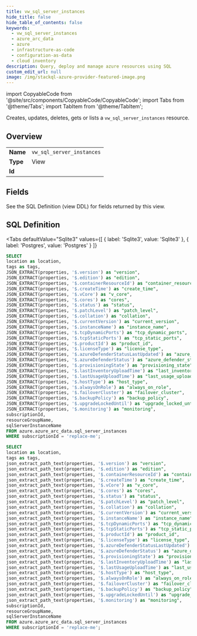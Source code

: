 ```yaml
--- 
title: vw_sql_server_instances
hide_title: false
hide_table_of_contents: false
keywords:
  - vw_sql_server_instances
  - azure_arc_data
  - azure
  - infrastructure-as-code
  - configuration-as-data
  - cloud inventory
description: Query, deploy and manage azure resources using SQL
custom_edit_url: null
image: /img/stackql-azure-provider-featured-image.png
---
```


import CopyableCode from '@site/src/components/CopyableCode/CopyableCode';
import Tabs from '@theme/Tabs';
import TabItem from '@theme/TabItem';

Creates, updates, deletes, gets or lists a <code>vw_sql_server_instances</code> resource.

## Overview
<table><tbody>
<tr><td><b>Name</b></td><td><code>vw_sql_server_instances</code></td></tr>
<tr><td><b>Type</b></td><td>View</td></tr>
<tr><td><b>Id</b></td><td><CopyableCode code="azure.azure_arc_data.vw_sql_server_instances" /></td></tr>
</tbody></table>

## Fields

See the SQL Definition (view DDL) for fields returned by this view.

## SQL Definition

<Tabs
defaultValue="Sqlite3"
values={[
{ label: 'Sqlite3', value: 'Sqlite3' },
{ label: 'Postgres', value: 'Postgres' }
]}
>
<TabItem value="Sqlite3">

```sql
SELECT
location as location,
tags as tags,
JSON_EXTRACT(properties, '$.version') as "version",
JSON_EXTRACT(properties, '$.edition') as "edition",
JSON_EXTRACT(properties, '$.containerResourceId') as "container_resource_id",
JSON_EXTRACT(properties, '$.createTime') as "create_time",
JSON_EXTRACT(properties, '$.vCore') as "v_core",
JSON_EXTRACT(properties, '$.cores') as "cores",
JSON_EXTRACT(properties, '$.status') as "status",
JSON_EXTRACT(properties, '$.patchLevel') as "patch_level",
JSON_EXTRACT(properties, '$.collation') as "collation",
JSON_EXTRACT(properties, '$.currentVersion') as "current_version",
JSON_EXTRACT(properties, '$.instanceName') as "instance_name",
JSON_EXTRACT(properties, '$.tcpDynamicPorts') as "tcp_dynamic_ports",
JSON_EXTRACT(properties, '$.tcpStaticPorts') as "tcp_static_ports",
JSON_EXTRACT(properties, '$.productId') as "product_id",
JSON_EXTRACT(properties, '$.licenseType') as "license_type",
JSON_EXTRACT(properties, '$.azureDefenderStatusLastUpdated') as "azure_defender_status_last_updated",
JSON_EXTRACT(properties, '$.azureDefenderStatus') as "azure_defender_status",
JSON_EXTRACT(properties, '$.provisioningState') as "provisioning_state",
JSON_EXTRACT(properties, '$.lastInventoryUploadTime') as "last_inventory_upload_time",
JSON_EXTRACT(properties, '$.lastUsageUploadTime') as "last_usage_upload_time",
JSON_EXTRACT(properties, '$.hostType') as "host_type",
JSON_EXTRACT(properties, '$.alwaysOnRole') as "always_on_role",
JSON_EXTRACT(properties, '$.failoverCluster') as "failover_cluster",
JSON_EXTRACT(properties, '$.backupPolicy') as "backup_policy",
JSON_EXTRACT(properties, '$.upgradeLockedUntil') as "upgrade_locked_until",
JSON_EXTRACT(properties, '$.monitoring') as "monitoring",
subscriptionId,
resourceGroupName,
sqlServerInstanceName
FROM azure.azure_arc_data.sql_server_instances
WHERE subscriptionId = 'replace-me';
```

</TabItem>
<TabItem value="Postgres">

```sql
SELECT
location as location,
tags as tags,
json_extract_path_text(properties, '$.version') as "version",
json_extract_path_text(properties, '$.edition') as "edition",
json_extract_path_text(properties, '$.containerResourceId') as "container_resource_id",
json_extract_path_text(properties, '$.createTime') as "create_time",
json_extract_path_text(properties, '$.vCore') as "v_core",
json_extract_path_text(properties, '$.cores') as "cores",
json_extract_path_text(properties, '$.status') as "status",
json_extract_path_text(properties, '$.patchLevel') as "patch_level",
json_extract_path_text(properties, '$.collation') as "collation",
json_extract_path_text(properties, '$.currentVersion') as "current_version",
json_extract_path_text(properties, '$.instanceName') as "instance_name",
json_extract_path_text(properties, '$.tcpDynamicPorts') as "tcp_dynamic_ports",
json_extract_path_text(properties, '$.tcpStaticPorts') as "tcp_static_ports",
json_extract_path_text(properties, '$.productId') as "product_id",
json_extract_path_text(properties, '$.licenseType') as "license_type",
json_extract_path_text(properties, '$.azureDefenderStatusLastUpdated') as "azure_defender_status_last_updated",
json_extract_path_text(properties, '$.azureDefenderStatus') as "azure_defender_status",
json_extract_path_text(properties, '$.provisioningState') as "provisioning_state",
json_extract_path_text(properties, '$.lastInventoryUploadTime') as "last_inventory_upload_time",
json_extract_path_text(properties, '$.lastUsageUploadTime') as "last_usage_upload_time",
json_extract_path_text(properties, '$.hostType') as "host_type",
json_extract_path_text(properties, '$.alwaysOnRole') as "always_on_role",
json_extract_path_text(properties, '$.failoverCluster') as "failover_cluster",
json_extract_path_text(properties, '$.backupPolicy') as "backup_policy",
json_extract_path_text(properties, '$.upgradeLockedUntil') as "upgrade_locked_until",
json_extract_path_text(properties, '$.monitoring') as "monitoring",
subscriptionId,
resourceGroupName,
sqlServerInstanceName
FROM azure.azure_arc_data.sql_server_instances
WHERE subscriptionId = 'replace-me';
```

</TabItem>
</Tabs>

